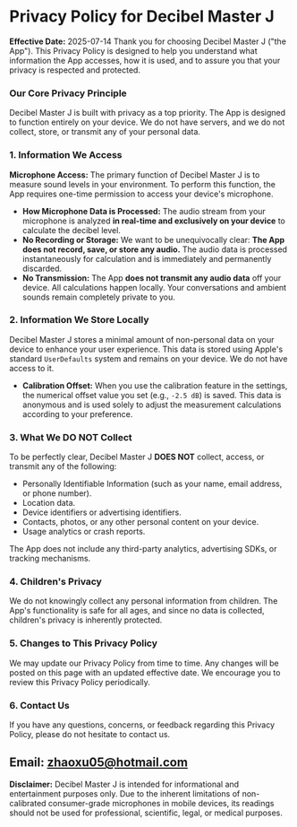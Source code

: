 # Privacy Policy for Decibel Master J

**Effective Date:** 2025-07-14 
Thank you for choosing Decibel Master J ("the App"). This Privacy Policy is designed to help you understand what information the App accesses, how it is used, and to assure you that your privacy is respected and protected.

### Our Core Privacy Principle

Decibel Master J is built with privacy as a top priority. The App is designed to function entirely on your device. We do not have servers, and we do not collect, store, or transmit any of your personal data.

### 1. Information We Access

**Microphone Access:**
The primary function of Decibel Master J is to measure sound levels in your environment. To perform this function, the App requires one-time permission to access your device's microphone.

*   **How Microphone Data is Processed:** The audio stream from your microphone is analyzed **in real-time and exclusively on your device** to calculate the decibel level.
*   **No Recording or Storage:** We want to be unequivocally clear: **The App does not record, save, or store any audio.** The audio data is processed instantaneously for calculation and is immediately and permanently discarded.
*   **No Transmission:** The App **does not transmit any audio data** off your device. All calculations happen locally. Your conversations and ambient sounds remain completely private to you.

### 2. Information We Store Locally

Decibel Master J stores a minimal amount of non-personal data on your device to enhance your user experience. This data is stored using Apple's standard `UserDefaults` system and remains on your device. We do not have access to it.

*   **Calibration Offset:** When you use the calibration feature in the settings, the numerical offset value you set (e.g., `-2.5 dB`) is saved. This data is anonymous and is used solely to adjust the measurement calculations according to your preference.

### 3. What We DO NOT Collect

To be perfectly clear, Decibel Master J **DOES NOT** collect, access, or transmit any of the following:

*   Personally Identifiable Information (such as your name, email address, or phone number).
*   Location data.
*   Device identifiers or advertising identifiers.
*   Contacts, photos, or any other personal content on your device.
*   Usage analytics or crash reports.

The App does not include any third-party analytics, advertising SDKs, or tracking mechanisms.

### 4. Children's Privacy

We do not knowingly collect any personal information from children. The App's functionality is safe for all ages, and since no data is collected, children's privacy is inherently protected.

### 5. Changes to This Privacy Policy

We may update our Privacy Policy from time to time. Any changes will be posted on this page with an updated effective date. We encourage you to review this Privacy Policy periodically.

### 6. Contact Us

If you have any questions, concerns, or feedback regarding this Privacy Policy, please do not hesitate to contact us.

Email: zhaoxu05@hotmail.com
---
**Disclaimer:** Decibel Master J is intended for informational and entertainment purposes only. Due to the inherent limitations of non-calibrated consumer-grade microphones in mobile devices, its readings should not be used for professional, scientific, legal, or medical purposes.
